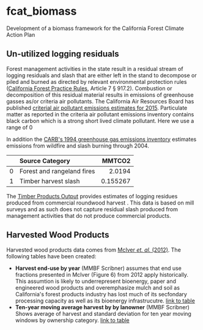 # fcat_biomass
Development of a biomass framework for the California Forest Climate Action Plan

## Un-utilized logging residuals

Forest management activities in the state result in a residual stream of logging residuals and slash that are either left in the stand to decompose or piled and burned as directed by relevant environmental protection rules ([California Forest Practice Rules](http://calfire.ca.gov/resource_mgt/downloads/2013_FP_Rulebook_with_Tech_RuleNo1.pdf), Article 7 &sect; 917.2). Combustion or decomposition of this residual material results in emissions of greenhouse gasses as/or criteria air pollutants. The California Air Resources Board has published [criterial air pollutant emissions estimates for 2015](http://www.arb.ca.gov/ei/emissiondata.htm). Particulate matter as reported in the criteria air pollutant emissions inventory contains black carbon which is a strong short lived climate pollutant. Here we use a range of 0

In addition the [CARB's 1994 greenhouse gas emissions inventory](http://www.arb.ca.gov/cc/inventory/archive/tables/net_co2_flux_2007-11-19.pdf) estimates emissions from wildfire and slash burning through 2004. 

|    | Source Category            |   MMTCO2 |
|---:|:---------------------------|---------:|
|  0 | Forest and rangeland fires | 2.0194   |
|  1 | Timber harvest slash       | 0.155267 |

The [Timber Products Output](http://srsfia2.fs.fed.us/php/tpo_2009/tpo_rpa_int1.php) provides estimates of logging residues produced from commercial roundwood harvest . This data is based on mill surveys and as such does not capture residual slash produced from management activities that do not produce commercial products.  

## Harvested Wood Products
Harvested wood products data comes from [McIver *et. al.* (2012)](https://docs.google.com/uc?id=0B9-9Vlx0SkkFMkhFZUN5X2djbms&export=download). The following tables have been created:

* **Harvest end-use by year** (MMBF Scribner) assumes that end use fractions presented in McIver (Figure 6) from 2012 apply historically. This assumtion is likely to underrepresent bioenergy, paper and engineered wood products and overemphasize mulch and soil as California's forest products industry has lost much of its secfondary processing capacity as well as its bioenergy infrastrucutre. [link to table](https://github.com/peteWT/fcat_biomass/blob/56770d7d2cd5a38b5f592a45cbcb74d133c7e53f/pd/hrv_by_enduse.csv)
* **Ten-year moving average harvest by by lanowner** (MMBF Scribner) Shows average of harvest and standard deviation for ten year moving windows by ownership category. [link to table](https://github.com/peteWT/fcat_biomass/blob/56770d7d2cd5a38b5f592a45cbcb74d133c7e53f/pd/tenyear_harv.csv)

